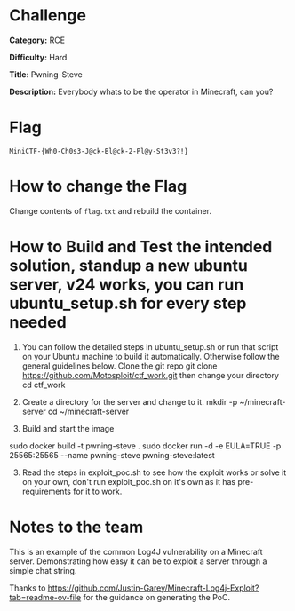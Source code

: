 # Challenge

**Category:** RCE

**Difficulty:** Hard

**Title:** Pwning-Steve

**Description:** Everybody whats to be the operator in Minecraft, can you?

# Flag
```
MiniCTF-{Wh0-Ch0s3-J@ck-Bl@ck-2-Pl@y-St3v3?!}
```

# How to change the Flag
Change contents of `flag.txt` and rebuild the container.

# How to Build and Test the intended solution, standup a new ubuntu server, v24 works, you can run ubuntu_setup.sh for every step needed 
1. You can follow the detailed steps in ubuntu_setup.sh or run that script on your Ubuntu machine to build it automatically. Otherwise follow the general guidelines below.
Clone the git repo git clone https://github.com/Motosploit/ctf_work.git then change your directory 
cd ctf_work

2. Create a directory for the server and change to it.
mkdir -p ~/minecraft-server 
cd ~/minecraft-server

3. Build and start the image

sudo docker build -t pwning-steve .
sudo docker run -d -e EULA=TRUE -p 25565:25565 --name pwning-steve pwning-steve:latest

3. Read the steps in exploit_poc.sh to see how the exploit works or solve it on your own, don't run exploit_poc.sh on it's own as it has pre-requirements for it to work.

# Notes to the team
This is an example of the common Log4J vulnerability on a Minecraft server. Demonstrating how easy it can be to exploit a server through a simple chat string.

Thanks to https://github.com/Justin-Garey/Minecraft-Log4j-Exploit?tab=readme-ov-file for the guidance on generating the PoC.